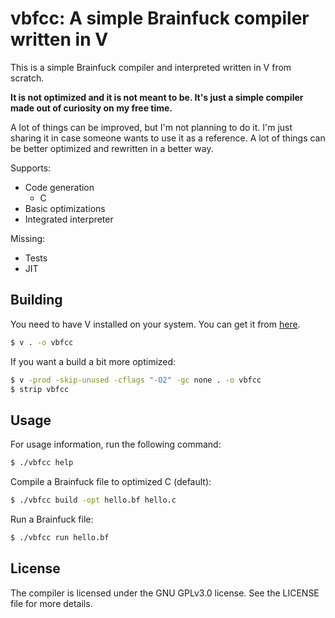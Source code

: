 # vbfcc: A simple Brainfuck compiler written in V

This is a simple Brainfuck compiler and interpreted written in V from scratch.

**It is not optimized and it is not meant to be. It's just a simple compiler
made out of curiosity on my free time.**

A lot of things can be improved, but I'm not planning to do it. I'm just sharing
it in case someone wants to use it as a reference. A lot of things can be better
optimized and rewritten in a better way.

Supports:
- Code generation
  - C
- Basic optimizations
- Integrated interpreter

Missing:
- Tests
- JIT

## Building

You need to have V installed on your system. You can get it from
[here](https://vlang.io).

```bash
$ v . -o vbfcc
```

If you want a build a bit more optimized:
```bash
$ v -prod -skip-unused -cflags "-O2" -gc none . -o vbfcc
$ strip vbfcc
```

## Usage

For usage information, run the following command:
```bash
$ ./vbfcc help
```

Compile a Brainfuck file to optimized C (default):
```bash
$ ./vbfcc build -opt hello.bf hello.c
```

Run a Brainfuck file:
```bash
$ ./vbfcc run hello.bf
```

## License
The compiler is licensed under the GNU GPLv3.0 license. See the LICENSE file
for more details.
